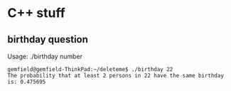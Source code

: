 # C++ stuff

## birthday question

Usage: ./birthday number

```
gemfield@gemfield-ThinkPad:~/deleteme$ ./birthday 22
The probability that at least 2 persons in 22 have the same birthday is: 0.475695
```

